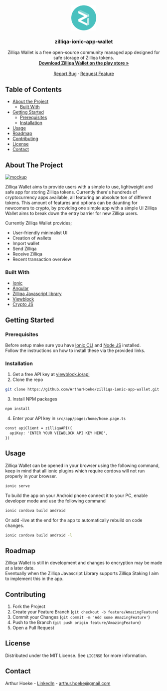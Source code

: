 <!-- PROJECT LOGO -->
<br />
<p align="center">
  <a href="https://github.com/ArthurHoeke/zilliqa-ionic-app-wallet">
    <img src="/src/assets/icon/logo.png" alt="Logo" width="80" height="80">
  </a>

  <h3 align="center">zilliqa-ionic-app-wallet</h3>

  <p align="center">
    Zilliqa Wallet is a free open-source community managed app designed for safe storage of Zilliqa tokens.
    <br />
    <a href="https://play.google.com/store/apps/details?id=io.undefinedcompany.zilliqawallet"><strong>Download Zilliqa Wallet on the play store »</strong></a>
    <br />
    <br />
    <a href="https://github.com/ArthurHoeke/zilliqa-ionic-app-wallet/issues">Report Bug</a>
    ·
    <a href="https://github.com/ArthurHoeke/zilliqa-ionic-app-wallet/issues">Request Feature</a>
  </p>
</p>



<!-- TABLE OF CONTENTS -->
## Table of Contents

* [About the Project](#about-the-project)
  * [Built With](#built-with)
* [Getting Started](#getting-started)
  * [Prerequisites](#prerequisites)
  * [Installation](#installation)
* [Usage](#usage)
* [Roadmap](#roadmap)
* [Contributing](#contributing)
* [License](#license)
* [Contact](#contact)



<!-- ABOUT THE PROJECT -->
## About The Project

[![mockup][product-screenshot]](https://i.imgur.com/j1t2ghI.png)

Zilliqa Wallet aims to provide users with a simple to use, lightweight and safe app for storing Zilliqa tokens. Currently there's hundreds of cryptocurrency apps available, all featuring an absolute ton of different tokens. This amount of features and options can be daunting for newcomers to crypto, by providing one simple app with a simple UI Zilliqa Wallet aims to break down the entry barrier for new Zilliqa users.

Currently Zilliqa Wallet provides;
* User-friendly minimalist UI
* Creation of wallets
* Import wallet
* Send Zilliqa
* Receive Zilliqa
* Recent transaction overview

### Built With
* [Ionic](https://ionicframework.com/)
* [Angular](https://angular.io/)
* [Zilliqa Javascript library](https://github.com/Zilliqa/Zilliqa-JavaScript-Library/)
* [Viewblock](https://www.npmjs.com/package/@zilliqa-js/viewblock)
* [Crypto JS](https://www.npmjs.com/package/crypto-js)

## Getting Started

### Prerequisites

Before setup make sure you have [Ionic CLI](https://ionicframework.com/docs/intro/cli) and [Node JS](https://nodejs.org/en/download/) installed.<br />
Follow the instructions on how to install these via the provided links.

### Installation

1. Get a free API key at [viewblock.io/api](https://viewblock.io/api)
2. Clone the repo
```sh
git clone https://github.com/ArthurHoeke/zilliqa-ionic-app-wallet.git
```
3. Install NPM packages
```sh
npm install
```
4. Enter your API key in `src/app/pages/home/home.page.ts`
```JS
const apiClient = zilliqaAPI({
  apiKey: 'ENTER YOUR VIEWBLOCK API KEY HERE',
})
```



<!-- USAGE EXAMPLES -->
## Usage

Zilliqa Wallet can be opened in your browser using the following command, keep in mind that all ionic plugins which require cordova will not run properly in your browser.
```sh
ionic serve
```

To build the app on your Android phone connect it to your PC, enable developer mode and use the following command
```sh
ionic cordova build android
```

Or add -live at the end for the app to automatically rebuild on code changes.
```sh
ionic cordova build android -l
```

<!-- ROADMAP -->
## Roadmap

Zilliqa Wallet is still in development and changes to encryption may be made at a later date.
</br>
Eventually when the Zilliqa Javascript Library supports Zilliqa Staking I aim to implement this in the app.

<!-- CONTRIBUTING -->
## Contributing

1. Fork the Project
2. Create your Feature Branch (`git checkout -b feature/AmazingFeature`)
3. Commit your Changes (`git commit -m 'Add some AmazingFeature'`)
4. Push to the Branch (`git push origin feature/AmazingFeature`)
5. Open a Pull Request

<!-- LICENSE -->
## License

Distributed under the MIT License. See `LICENSE` for more information.

<!-- CONTACT -->
## Contact

Arthur Hoeke - [LinkedIn](https://www.linkedin.com/in/arthur-hoeke-170691103/) - arthur.hoeke@gmail.com

[product-screenshot]: https://i.imgur.com/j1t2ghI.png
